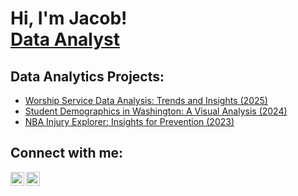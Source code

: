 <h1>Hi, I'm Jacob! <br/><a href="https://github.com/moriojac">Data Analyst</a>

<h2>Data Analytics Projects:</h2>

  - [Worship Service Data Analysis: Trends and Insights (2025)](https://github.com/joshmadakor1/Algorithms-Practice)
  - [Student Demographics in Washington: A Visual Analysis (2024)](https://github.com/joshmadakor1/4chan-Image-Analysis-Middleware-C964) 
  - [NBA Injury Explorer: Insights for Prevention (2023)](https://github.com/joshmadakor1/Sentinel-Lab)


<h2> Connect with me:</h2>

[<img align="left" alt="JoshMadakor | LinkedIn" width="22px" src="https://cdn.jsdelivr.net/npm/simple-icons@v3/icons/linkedin.svg" />][linkedin]
[<img align="left" alt="JoshMadakor | Instagram" width="22px" src="https://cdn.jsdelivr.net/npm/simple-icons@v3/icons/instagram.svg" />][instagram]

[instagram]: https://www.instagram.com/moriojac/
[linkedin]: www.linkedin.com/in/jacob-moriones-2694232bb



